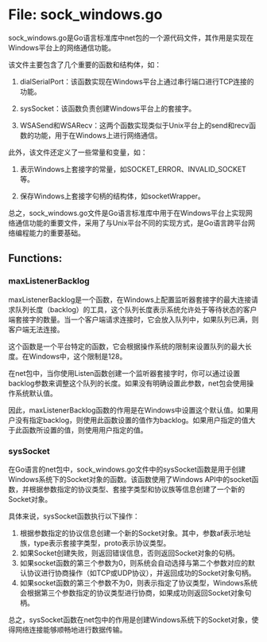 # File: sock_windows.go

sock_windows.go是Go语言标准库中net包的一个源代码文件，其作用是实现在Windows平台上的网络通信功能。

该文件主要包含了几个重要的函数和结构体，如：

1. dialSerialPort：该函数实现在Windows平台上通过串行端口进行TCP连接的功能。

2. sysSocket：该函数负责创建Windows平台上的套接字。

3. WSASend和WSARecv：这两个函数实现类似于Unix平台上的send和recv函数的功能，用于在Windows上进行网络通信。

此外，该文件还定义了一些常量和变量，如：

1. 表示Windows上套接字的常量，如SOCKET_ERROR、INVALID_SOCKET等。

2. 保存Windows上套接字句柄的结构体，如socketWrapper。

总之，sock_windows.go文件是Go语言标准库中用于在Windows平台上实现网络通信功能的重要文件，采用了与Unix平台不同的实现方式，是Go语言跨平台网络编程能力的重要基础。

## Functions:

### maxListenerBacklog

maxListenerBacklog是一个函数，在Windows上配置监听器套接字的最大连接请求队列长度（backlog）的工具，这个队列长度表示系统允许处于等待状态的客户端套接字的数量。当一个客户端请求连接时，它会放入队列中，如果队列已满，则客户端无法连接。

这个函数是一个平台特定的函数，它会根据操作系统的限制来设置队列的最大长度。在Windows中，这个限制是128。

在net包中，当你使用Listen函数创建一个监听器套接字时，你可以通过设置backlog参数来调整这个队列的长度。如果没有明确设置此参数，net包会使用操作系统默认值。

因此，maxListenerBacklog函数的作用是在Windows中设置这个默认值。如果用户没有指定backlog，则使用此函数设置的值作为backlog。如果用户指定的值大于此函数所设置的值，则使用用户指定的值。



### sysSocket

在Go语言的net包中，sock_windows.go文件中的sysSocket函数是用于创建Windows系统下的Socket对象的函数。该函数使用了Windows API中的socket函数，并根据参数指定的协议类型、套接字类型和协议族等信息创建了一个新的Socket对象。

具体来说，sysSocket函数执行以下操作：

1. 根据参数指定的协议信息创建一个新的Socket对象。其中，参数af表示地址族，type表示套接字类型，proto表示协议类型。
2. 如果Socket创建失败，则返回错误信息，否则返回Socket对象的句柄。
3. 如果socket函数的第三个参数为0，则系统会自动选择与第二个参数对应的默认协议进行协商操作（如TCP或UDP协议），并返回成功的Socket对象句柄。
4. 如果socket函数的第三个参数不为0，则表示指定了协议类型，Windows系统会根据第三个参数指定的协议类型进行协商，如果成功则返回Socket对象句柄。

总之，sysSocket函数在net包中的作用是创建Windows系统下的Socket对象，使得网络连接能够顺畅地进行数据传输。



